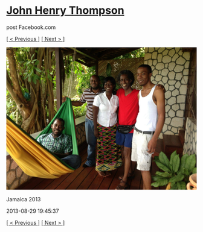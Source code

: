 # [John Henry Thompson](../README.md)
post Facebook.com

[[ < Previous ]](2013-08-29-36.md) [[ Next > ]](2013-08-29-38.md)

[![](../media/2013-08-29/Jamaica-2048.jpg)](../README.md)

Jamaica 2013

2013-08-29 19:45:37

[[ < Previous ]](2013-08-29-36.md) [[ Next > ]](2013-08-29-38.md)